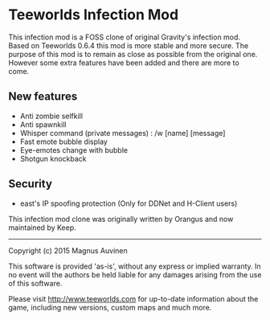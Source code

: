 # Teeworlds Infection Mod #
This infection mod is a FOSS clone of original Gravity's infection mod. Based on Teeworlds 0.6.4 this mod is more stable and more secure. The purpose of this mod is to remain as close as possible from the original one. However some extra features have been added and there are more to come.


## New features ##
* Anti zombie selfkill
* Anti spawnkill
* Whisper command (private messages) : /w [name] [message]
* Fast emote bubble display
* Eye-emotes change with bubble
* Shotgun knockback

## Security ##
* east's IP spoofing protection (Only for DDNet and H-Client users)


This infection mod clone was originally written by Orangus and now maintained by Keep.



****
Copyright (c) 2015 Magnus Auvinen


This software is provided 'as-is', without any express or implied
warranty. In no event will the authors be held liable for any damages
arising from the use of this software.


Please visit http://www.teeworlds.com for up-to-date information about 
the game, including new versions, custom maps and much more.